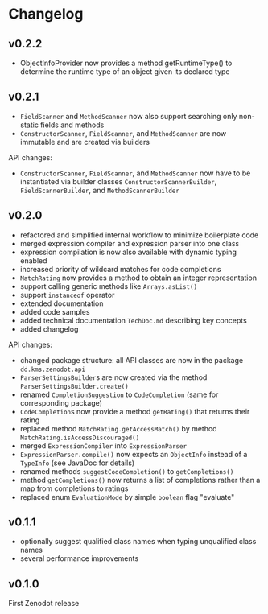 # Changelog

## v0.2.2

  - ObjectInfoProvider now provides a method getRuntimeType() to determine the runtime type of an object given its declared type

## v0.2.1

  - `FieldScanner` and `MethodScanner` now also support searching only non-static fields and methods
  - `ConstructorScanner`, `FieldScanner`, and `MethodScanner` are now immutable and are created via builders

API changes:

  - `ConstructorScanner`, `FieldScanner`, and `MethodScanner` now have to be instantiated via builder classes `ConstructorScannerBuilder`, `FieldScannerBuilder`, and `MethodScannerBuilder`

## v0.2.0

  - refactored and simplified internal workflow to minimize boilerplate code
  - merged expression compiler and expression parser into one class
  - expression compilation is now also available with dynamic typing enabled
  - increased priority of wildcard matches for code completions
  - `MatchRating` now provides a method to obtain an integer representation
  - support calling generic methods like `Arrays.asList()`
  - support `instanceof` operator
  - extended documentation
  - added code samples
  - added technical documentation `TechDoc.md` describing key concepts
  - added changelog
  
API changes:

  - changed package structure: all API classes are now in the package `dd.kms.zenodot.api`
  - `ParserSettingsBuilder`s are now created via the method `ParserSettingsBuilder.create()` 
  - renamed `CompletionSuggestion` to `CodeCompletion` (same for corresponding package)
  - `CodeCompletion`s now provide a method `getRating()` that returns their rating
  - replaced method `MatchRating.getAccessMatch()` by method `MatchRating.isAccessDiscouraged()`
  - merged `ExpressionCompiler` into `ExpressionParser`
  - `ExpressionParser.compile()` now expects an `ObjectInfo` instead of a `TypeInfo` (see JavaDoc for details)
  - renamed methods `suggestCodeCompletion()` to `getCompletions()`
  - method `getCompletions()` now returns a list of completions rather than a map from completions to ratings
  - replaced enum `EvaluationMode` by simple `boolean` flag "evaluate"  

## v0.1.1

  - optionally suggest qualified class names when typing unqualified class names
  - several performance improvements

## v0.1.0

First Zenodot release